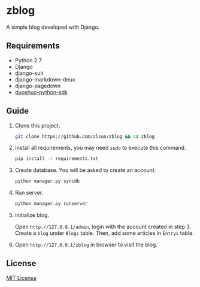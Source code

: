 # zblog

A simple blog developed with Django.

## Requirements

- Python 2.7
- Django
- django-suit
- django-markdown-deux
- django-pagedown
- [duoshuo-python-sdk](https://github.com/duoshuo/duoshuo-python-sdk)

## Guide

1. Clone this project.

    ```sh
    git clone https://github.com/zlsun/zblog && cd zblog
    ```

2. Install all requirements, you may need `sudo` to execute this command.

    ```sh
    pip install -r requirements.txt
    ```

3. Create database. You will be asked to create an account.

    ```sh
    python manager.py syncdb
    ```

4. Run server.

    ```sh
    python manager.py runserver
    ```

5. Initialize blog.

    Open `http://127.0.0.1/admin`, login with the account created in step 3.
    Create a `blog` under `Blogs` table. Then, add some articles in `Entrys` table.

6. Open `http://127.0.0.1/zblog` in browser to visit the blog.

## License

[MIT License](LICENSE)

